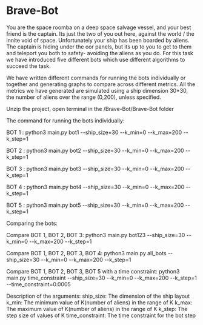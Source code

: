 # Brave-Bot
You are the space roomba on a deep space salvage vessel, and your best friend is the captain. Its just the two of you
out here, against the world / the innite void of space. Unfortunately your ship has been boarded by aliens. The
captain is hiding under the oor panels, but its up to you to get to them and teleport you both to safety- avoiding
the aliens as you do.
For this task we have introduced five different bots which use different algorithms to succeed the task.

We have written different commands for running the bots individually or together and generating graphs to compare across 
different metrics.
All the metrics we have generated are simulated using a ship dimension 30*30, the number of aliens over the range (0,200), unless specified. 

Unzip the project, open terminal in the /Brave-Bot/Brave-Bot folder

The command for running the bots individually:

BOT 1 :  python3 main.py bot1 --ship_size=30 --k_min=0 --k_max=200 --k_step=1

BOT 2 :  python3 main.py bot2 --ship_size=30 --k_min=0 --k_max=200 --k_step=1

BOT 3 :  python3 main.py bot3 --ship_size=30 --k_min=0 --k_max=200 --k_step=1

BOT 4 :  python3 main.py bot4 --ship_size=30 --k_min=0 --k_max=200 --k_step=1

BOT 5 :  python3 main.py bot5 --ship_size=30 --k_min=0 --k_max=200 --k_step=1

Comparing the bots:

Compare BOT 1, BOT 2, BOT 3: python3 main.py bot123 --ship_size=30 --k_min=0 --k_max=200 --k_step=1

Compare BOT 1, BOT 2, BOT 3, BOT 4: python3 main.py all_bots --ship_size=30 --k_min=0 --k_max=200 --k_step=1

Compare BOT 1, BOT 2, BOT 3, BOT 5 with a time constraint: python3 main.py time_constraint --ship_size=30 --k_min=0 --k_max=200 --k_step=1 --time_constraint=0.0005

Description of the arguments:
ship_size: The dimension of the ship layout
k_min: The minimum value of K(number of aliens) in the range of K
k_max: The maximum value of K(number of aliens) in the range of K
k_step: The step size of values of K
time_constraint: The time constraint for the bot step
